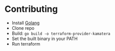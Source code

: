 # Contributing

* Install [Golang](https://golang.org/)
* Clone repo
* Build: `go build -o terraform-provider-kamatera`
* Set the built binary in your PATH
* Run terraform
